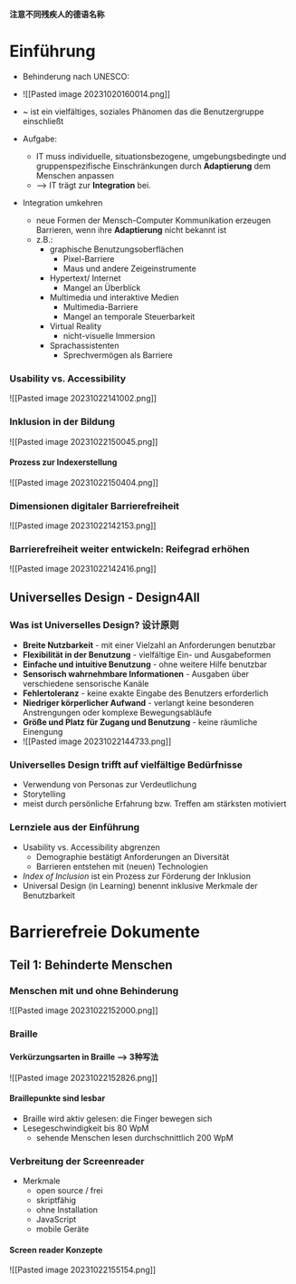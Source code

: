 **注意不同残疾人的德语名称**
# Einführung
- Behinderung nach UNESCO:
- ![[Pasted image 20231020160014.png]]
- ~ ist ein vielfältiges, soziales Phänomen das die Benutzergruppe einschließt
- Aufgabe:
	- IT muss individuelle, situationsbezogene, umgebungsbedingte und gruppenspezifische Einschränkungen durch **Adaptierung** dem Menschen anpassen
	- --> IT trägt zur **Integration** bei.

- Integration umkehren
	- neue Formen der Mensch-Computer Kommunikation erzeugen Barrieren, wenn ihre **Adaptierung** nicht bekannt ist
	- z.B.:
		- graphische Benutzungsoberflächen
			- Pixel-Barriere
			- Maus und andere Zeigeinstrumente
		- Hypertext/ Internet
			- Mangel an Überblick
		- Multimedia und interaktive Medien
			- Multimedia-Barriere
			- Mangel an temporale Steuerbarkeit
		- Virtual Reality
			- nicht-visuelle Immersion
		- Sprachassistenten
			- Sprechvermögen als Barriere

### Usability vs. Accessibility
![[Pasted image 20231022141002.png]]

### Inklusion in der Bildung
![[Pasted image 20231022150045.png]]

#### Prozess zur Indexerstellung
![[Pasted image 20231022150404.png]]

### Dimensionen digitaler Barrierefreiheit
![[Pasted image 20231022142153.png]]

### Barrierefreiheit weiter entwickeln: Reifegrad erhöhen
![[Pasted image 20231022142416.png]]

## Universelles Design - Design4All
### Was ist Universelles Design? 设计原则
- **Breite Nutzbarkeit** - mit einer Vielzahl an Anforderungen benutzbar
- **Flexibilität in der Benutzung** - vielfältige Ein- und Ausgabeformen
- **Einfache und intuitive Benutzung** - ohne weitere Hilfe benutzbar
- **Sensorisch wahrnehmbare Informationen** - Ausgaben über verschiedene sensorische Kanäle
- **Fehlertoleranz** - keine exakte Eingabe des Benutzers erforderlich
- **Niedriger körperlicher Aufwand** - verlangt keine besonderen Anstrengungen oder komplexe Bewegungsabläufe
- **Größe und Platz für Zugang und Benutzung** - keine räumliche Einengung
- ![[Pasted image 20231022144733.png]]

### Universelles Design trifft auf vielfältige Bedürfnisse
- Verwendung von Personas zur Verdeutlichung
- Storytelling
- meist durch persönliche Erfahrung bzw. Treffen am stärksten motiviert

### Lernziele aus der Einführung
- Usability vs. Accessibility abgrenzen
	- Demographie bestätigt Anforderungen an Diversität
	- Barrieren entstehen mit (neuen) Technologien
- *Index of Inclusion* ist ein Prozess zur Förderung der Inklusion
- Universal Design (in Learning) benennt inklusive Merkmale der Benutzbarkeit

# Barrierefreie Dokumente
## Teil 1: Behinderte Menschen
### Menschen mit und ohne Behinderung
![[Pasted image 20231022152000.png]]

### Braille
#### Verkürzungsarten in Braille --> 3种写法
![[Pasted image 20231022152826.png]]

#### Braillepunkte sind lesbar
- Braille wird aktiv gelesen: die Finger bewegen sich 
- Lesegeschwindigkeit bis 80 WpM
	- sehende Menschen lesen durchschnittlich 200 WpM

### Verbreitung der Screenreader
- Merkmale
	- open source / frei
	- skriptfähig
	- ohne Installation
	- JavaScript
	- mobile Geräte

#### Screen reader Konzepte
![[Pasted image 20231022155154.png]]












